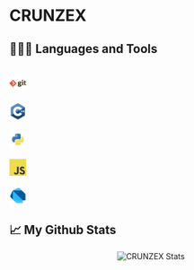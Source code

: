 
# CRUNZEX


## 👨🏽‍💻 Languages and Tools
<code> <img height="30" src="https://raw.githubusercontent.com/github/explore/main/topics/git/git.png"> </code>
<code> <img height="30" src="https://raw.githubusercontent.com/github/explore/main/topics/cpp/cpp.png"> </code>
<code> <img height="30" src="https://raw.githubusercontent.com/github/explore/main/topics/python/python.png"> </code>
<code> <img height="30" src="https://raw.githubusercontent.com/github/explore/main/topics/javascript/javascript.png"> </code>
<code> <img height="30" src="https://raw.githubusercontent.com/github/explore/main/topics/dart/dart.png"> </code>

## 📈 My Github Stats
<p align="center"> <img src="https://github-readme-stats.vercel.app/api?username=crunzex&show_icons=true&theme=radical" alt="CRUNZEX Stats" />